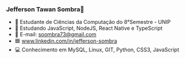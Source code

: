 ### Jefferson Tawan Sombra👋



- 📔 Estudante de Ciências da Computação do 8°Semestre - UNIP
- 🌱 Estudando JavaScript, NodeJS, React Native e TypeScript
- 💬 E-mail: soombra73@gmail.com
- 🟦 www.linkedin.com/in/jefferson-sombra
- 💻 Conhecimento em MySQL, Linux, GIT, Python, CSS3, JavaScript
